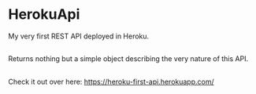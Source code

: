 # HerokuApi
My very first REST API deployed in Heroku. 

## 
Returns nothing but a simple object describing the very nature of this API. 

##
Check it out over here: https://heroku-first-api.herokuapp.com/
